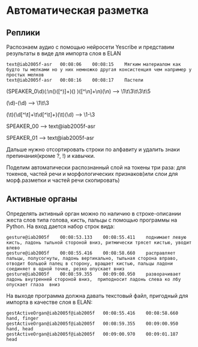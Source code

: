 # Автоматическая разметка #
## Реплики ##
Распознаем аудио с помощью нейросети Yescribe и представим результаты в виде для импорта слоя в ELAN
```
text@iab2005f-asr	00:08:06	00:08:15	Мягким материалом как будто ты мелками но у них немножко другая консистенция чем например у простых мелков
text@iab2005f-asr	00:08:16	00:08:17	Пастели

```
(SPEAKER_0\d)(:\n\()([^)]+)(\)  )([^\n]+\n)(\n)
\-\-\>
\1\t\3\t\3\t\5

(\d)-(\d) \-\-\> \1\t\3

(\t)(\d[^\t]+\t\d[^\t]+)(\t)(\d) \-\-\> \1\-\3

SPEAKER_00 \-\-\>  text@iab2005f-asr

SPEAKER_01 \-\-\>  text@iab2005f-asr

Дальше нужно отсортировать строки по алфавиту и удалить знаки препинания(кроме ?, !) и кавычки.

Поделим автоматически распознанный слой на токены три раза: для токенов, частей речи и морфологических признаков(или слои для морф.разметки и частей речи скопировать)

## Активные органы ##
Определять активный орган можно по наличию в строке-описании жеста слов типа голова, кисть, пальцы с помощью программы на Python. На вход дается набор строк вида:
```
gesture@iab2005f	00:08:53.133	00:08:55.411	поднимает левую кисть, ладонь тыльной стороной вниз, ритмически трясет кистью, уводит влево
gesture@iab2005f	00:08:55.416	00:08:58.660	расправляет пальцы, полусогнуты, ладонь вертикально, тыльная сторона вправо, отводит большой палец в сторону, вращает кистью, пальцы ладони соединяет в одной точке, резко опускает вниз
gesture@iab2005f	00:08:59.355	00:09:00.950	разворачивает ладонь внутренней стороной вниз,  приподносит ладонь слева ко лбу опускает глаза  вниз
```

На выходе программа должна давать текстовый файл, пригодный для импорта в качестве слоя в ELAN:

```
gestActiveOrgan@iab2005f@iab2005f	00:08:55.416	00:08:58.660	hand, finger
gestActiveOrgan@iab2005f@iab2005f	00:08:59.355	00:09:00.950	hand, head
gestActiveOrgan@iab2005f@iab2005f	00:09:00.970	00:09:01.187	head
```

